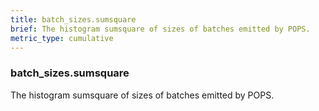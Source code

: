 ```yaml
---
title: batch_sizes.sumsquare
brief: The histogram sumsquare of sizes of batches emitted by POPS.
metric_type: cumulative
---
```

### batch_sizes.sumsquare

The histogram sumsquare of sizes of batches emitted by POPS.